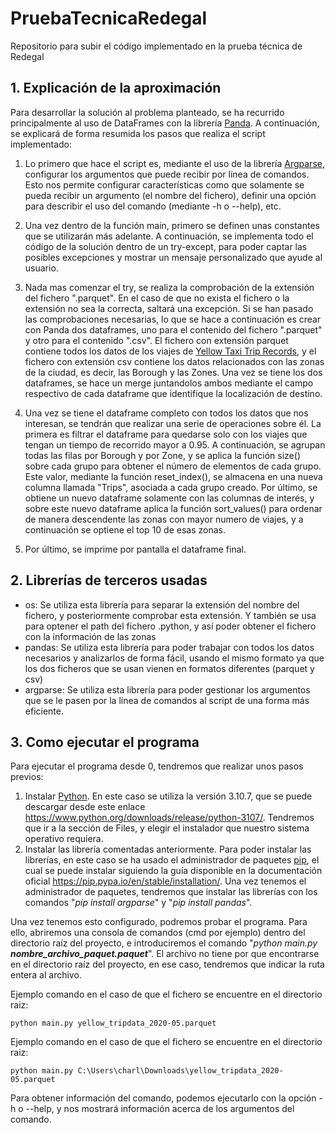 # PruebaTecnicaRedegal
Repositorio para subir el código implementado en la prueba técnica de Redegal

## 1. Explicación de la aproximación

Para desarrollar la solución al problema planteado, se ha recurrido principalmente al uso de DataFrames con la librería [Panda](https://pandas.pydata.org/). A continuación, se explicará de forma resumida los pasos que realiza el script implementado:

1. Lo primero que hace el script es, mediante el uso de la librería  [Argparse](https://docs.python.org/3/library/argparse.html), configurar los argumentos que puede recibir por línea de comandos. Esto nos permite configurar características como que solamente se pueda recibir un argumento (el nombre del fichero), definir una opción para describir el uso del comando (mediante -h o --help), etc.

2. Una vez dentro de la función main, primero se definen unas constantes que se utilizarán más adelante. A continuación, se implementa todo el código de la solución dentro de un try-except, para poder captar las posibles excepciones y mostrar un mensaje personalizado que ayude al usuario. 

3. Nada mas comenzar el try, se realiza la comprobación de la extensión del fichero ".parquet". En el caso de que no exista el fichero o la extensión no sea la correcta, saltará una excepción. Si se han pasado las comprobaciones necesarias, lo que se hace a continuación es crear con Panda dos dataframes, uno para el contenido del fichero ".parquet" y otro para el contenido ".csv". El fichero con extensión parquet contiene todos los datos de los viajes de [Yellow Taxi Trip Records](https://www1.nyc.gov/site/tlc/about/tlc-trip-record-data.page), y el fichero con extensión csv contiene los datos relacionados con las zonas de la ciudad, es decir, las Borough y las Zones. Una vez se tiene los dos dataframes, se hace un merge juntandolos ambos mediante el campo respectivo de cada dataframe que identifique la localización de destino.

4. Una vez se tiene el dataframe completo con todos los datos que nos interesan, se tendrán que realizar una serie de operaciones sobre él. La primera es filtrar el dataframe para quedarse solo con los viajes que tengan un tiempo de recorrido mayor a 0.95. A continuación, se agrupan todas las filas por Borough y por Zone, y se aplica la función size() sobre cada grupo para obtener el número de elementos de cada grupo. Este valor, mediante la función reset_index(), se almacena en una nueva columna llamada "Trips", asociada a cada grupo creado. Por último, se obtiene un nuevo dataframe solamente con las columnas de interés, y sobre este nuevo dataframe aplica la función sort_values() para ordenar de manera descendente las zonas con mayor numero de viajes, y a continuación se optiene el top 10 de esas zonas.

5. Por último, se imprime por pantalla el dataframe final.


## 2. Librerías de terceros usadas

-   os: Se utiliza esta librería para separar la extensión del nombre del fichero, y posteriormente comprobar esta extensión. Y también se usa para optener el path del fichero .python, y así poder obtener el fichero con la información de las zonas
-   pandas: Se utiliza esta librería para poder trabajar con todos los datos necesarios y analizarlos de forma fácil, usando el mismo formato ya que los dos ficheros que se usan vienen en formatos diferentes (parquet y csv)
-   argparse: Se utiliza esta librería para poder gestionar los argumentos que se le pasen por la línea de comandos al script de una forma más eficiente.

## 3. Como ejecutar el programa

Para ejecutar el programa desde 0, tendremos que realizar unos pasos previos:

1. Instalar [Python](https://www.python.org/downloads/). En este caso se utiliza la versión 3.10.7, que se puede descargar desde este enlace https://www.python.org/downloads/release/python-3107/. Tendremos que ir a la sección de Files, y elegir el instalador que nuestro sistema operativo requiera. 
2. Instalar las librería comentadas anteriormente. Para poder instalar las librerías, en este caso se ha usado el administrador de paquetes [pip](https://pypi.org/project/pip/), el cual se puede instalar siguiendo la guía disponible en la documentación oficial https://pip.pypa.io/en/stable/installation/. Una vez tenemos el administrador de paquetes, tendremos que instalar las librerías con los comandos "*pip install argparse*" y "*pip install pandas*".

Una vez tenemos esto configurado, podremos probar el programa. Para ello, abriremos una consola de comandos (cmd por ejemplo) dentro del directorio raíz del proyecto, e introduciremos el comando "*python main.py **nombre_archivo_paquet.paquet***". El archivo no tiene por que encontrarse en el directorio raíz del proyecto, en ese caso, tendremos que indicar la ruta entera al archivo. 

Ejemplo comando en el caso de que el fichero se encuentre en el directorio raiz:

    python main.py yellow_tripdata_2020-05.parquet

Ejemplo comando en el caso de que el fichero se encuentre en el directorio raiz:

    python main.py C:\Users\charl\Downloads\yellow_tripdata_2020-05.parquet
    
Para obtener información del comando, podemos ejecutarlo con la opción -h o --help, y nos mostrará información acerca de los argumentos del comando.